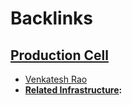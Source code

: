 
# Backlinks
## [Production Cell](<Production Cell.md>)
- [Venkatesh Rao](<Venkatesh Rao.md>)
- **[Related Infrastructure](<Related Infrastructure.md>):**

